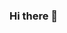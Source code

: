 ### Hi there 👋

<!--
**aditikhanal/aditikhanal** is a ✨ _special_ ✨ repository because its `README.md` (this file) appears on your GitHub profile.

I am Aditi Khanal.
[![Aditi's Github stats](https://github-readme-stats.vercel.app/api?username=aditikhanal)](https://github.com/anuraghazra/github-readme-stats)
